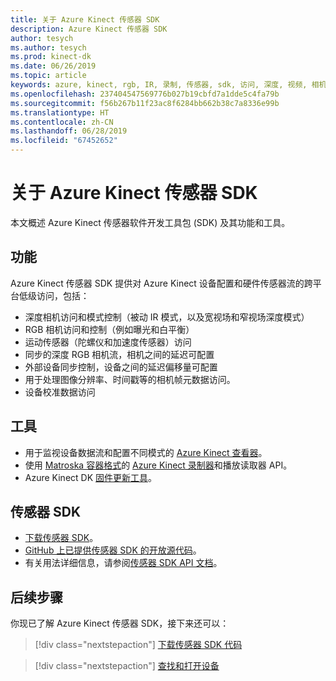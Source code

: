 ```yaml
---
title: 关于 Azure Kinect 传感器 SDK
description: Azure Kinect 传感器 SDK
author: tesych
ms.author: tesych
ms.prod: kinect-dk
ms.date: 06/26/2019
ms.topic: article
keywords: azure, kinect, rgb, IR, 录制, 传感器, sdk, 访问, 深度, 视频, 相机, imu, 运动, 传感器, 音频, 麦克风, matroska, 传感器 sdk, 下载
ms.openlocfilehash: 237404547569776b027b19cbfd7a1dde5c4fa79b
ms.sourcegitcommit: f56b267b11f23ac8f6284bb662b38c7a8336e99b
ms.translationtype: HT
ms.contentlocale: zh-CN
ms.lasthandoff: 06/28/2019
ms.locfileid: "67452652"
---
```

# <a name="about-azure-kinect-sensor-sdk"></a>关于 Azure Kinect 传感器 SDK

本文概述 Azure Kinect 传感器软件开发工具包 (SDK) 及其功能和工具。

## <a name="features"></a>功能

Azure Kinect 传感器 SDK 提供对 Azure Kinect 设备配置和硬件传感器流的跨平台低级访问，包括：

- 深度相机访问和模式控制（被动 IR 模式，以及宽视场和窄视场深度模式） 
- RGB 相机访问和控制（例如曝光和白平衡） 
- 运动传感器（陀螺仪和加速度传感器）访问 
- 同步的深度 RGB 相机流，相机之间的延迟可配置 
- 外部设备同步控制，设备之间的延迟偏移量可配置 
- 用于处理图像分辨率、时间戳等的相机帧元数据访问。 
- 设备校准数据访问 

## <a name="tools"></a>工具

- 用于监视设备数据流和配置不同模式的 [Azure Kinect 查看器](azure-kinect-viewer.md)。
- 使用 [Matroska 容器格式](record-file-format.md)的 [Azure Kinect 录制器](azure-kinect-recorder.md)和播放读取器 API。
- Azure Kinect DK [固件更新工具](azure-kinect-firmware-tool.md)。

## <a name="sensor-sdk"></a>传感器 SDK

- [下载传感器 SDK](sensor-sdk-download.md)。
- [GitHub 上已提供传感器 SDK 的开放源代码](https://github.com/microsoft/Azure-Kinect-Sensor-SDK)。
- 有关用法详细信息，请参阅[传感器 SDK API 文档](https://microsoft.github.io/Azure-Kinect-Sensor-SDK/master/index.html)。

## <a name="next-steps"></a>后续步骤

你现已了解 Azure Kinect 传感器 SDK，接下来还可以：
>[!div class="nextstepaction"]
>[下载传感器 SDK 代码](sensor-sdk-download.md)

>[!div class="nextstepaction"]
>[查找和打开设备](find-then-open-device.md)
